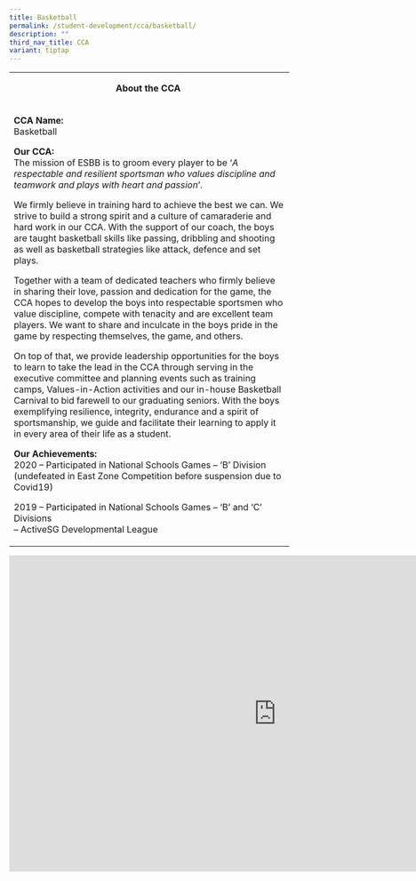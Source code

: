 ```yaml
---
title: Basketball
permalink: /student-development/cca/basketball/
description: ""
third_nav_title: CCA
variant: tiptap
---
```

<table>
<tbody>
<tr>
<td width="590">
<p style="text-align: center;"><strong>About the CCA&nbsp;</strong></p>
</td>
</tr>
<tr>
<td width="590">
<p><strong>CCA Name: <br></strong>Basketball</p>
<p><strong>Our CCA:<br></strong>The mission of ESBB is to groom every player to be ‘<em>A respectable and resilient sportsman who values discipline and teamwork and plays with heart and passion</em>’.</p>
<p>We firmly believe in training hard to achieve the best we can. We strive to build a strong spirit and a culture of camaraderie and hard work in our CCA. With the support of our coach, the boys are taught basketball skills like passing, dribbling and shooting as well as basketball strategies like attack, defence and set plays.</p>
<p>Together with a team of dedicated teachers who firmly believe in sharing their love, passion and dedication for the game, the CCA hopes to develop the boys into respectable sportsmen who value discipline, compete with tenacity and are excellent team players. We want to share and inculcate in the boys pride in the game by respecting themselves, the game, and others.</p>
<p>On top of that, we provide leadership opportunities for the boys to learn to take the lead in the CCA through serving in the executive committee and planning events such as training camps, Values-in-Action activities and our in-house Basketball Carnival to bid farewell to our graduating seniors. With the boys exemplifying resilience, integrity, endurance and a spirit of sportsmanship, we guide and facilitate their learning to apply it in every area of their life as a student.</p>
<p><strong>Our Achievements:<br></strong>2020 – Participated in National Schools Games – ‘B’ Division (undefeated in East Zone Competition before suspension due to Covid19)</p>
<p>2019 – Participated in National Schools Games – ‘B’ and ‘C’ Divisions&nbsp;<br>–&nbsp;ActiveSG Developmental League</p>
</td>
</tr>
</tbody>
</table>
<iframe src="https://docs.google.com/presentation/d/e/2PACX-1vT9RHVHkT8a2_Witra15RLmdhPHAPKx7LNbvDcUxZmuhElXd29UJpI7xkxDqj1oyI-CEFS_SKA0pi_x/embed?start=false&amp;loop=false&amp;delayms=10000" frameborder="0" width="960" height="569" allowfullscreen="true"></iframe>